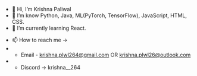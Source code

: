 - 👋 Hi, I’m Krishna Paliwal
- 👀 I’m know Python, Java, ML(PyTorch, TensorFlow), JavaScript, HTML, CSS.
- 🌱 I’m currently learning React.
<!---- 💞️ I’m looking to collaborate on ---->
- 📫 How to reach me ->
- - Email - krishna.plwl264@gmail.com OR krishna.plwl26@outlook.com
- - Discord -> krishna__264
<!---
KrishnaPaliwal264/KrishnaPaliwal264 is a ✨ special ✨ repository because its `README.md` (this file) appears on your GitHub profile.
You can click the Preview link to take a look at your changes.
--->

